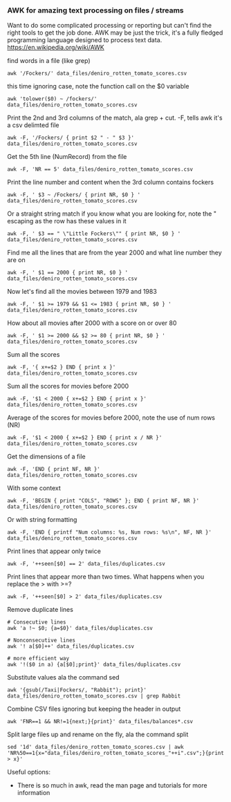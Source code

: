 ### AWK for amazing text processing on files / streams

Want to do some complicated processing or reporting but can't find the right tools to get the job done. AWK may be just the trick, it's a fully fledged programming language designed to process text data. https://en.wikipedia.org/wiki/AWK

find words in a file (like grep)
```
awk '/Fockers/' data_files/deniro_rotten_tomato_scores.csv
```
this time ignoring case, note the function call on the $0 variable
```
awk 'tolower($0) ~ /fockers/' data_files/deniro_rotten_tomato_scores.csv
```

Print the 2nd and 3rd columns of the match, ala grep + cut. -F, tells awk it's a csv delimted file
```
awk -F, '/Fockers/ { print $2 " - " $3 }' data_files/deniro_rotten_tomato_scores.csv
```

Get the 5th line (NumRecord) from the file
```
awk -F, 'NR == 5' data_files/deniro_rotten_tomato_scores.csv
```

Print the line number and content when the 3rd column contains fockers
```
awk -F, ' $3 ~ /Fockers/ { print NR, $0 } ' data_files/deniro_rotten_tomato_scores.csv
```

Or a straight string match if you know what you are looking for, note the \" escaping as the row has these values in it
```
awk -F, ' $3 == " \"Little Fockers\"" { print NR, $0 } ' data_files/deniro_rotten_tomato_scores.csv
```

Find me all the lines that are from the year 2000 and what line number they are on
```
awk -F, ' $1 == 2000 { print NR, $0 } ' data_files/deniro_rotten_tomato_scores.csv
```

Now let's find all the movies between 1979 and 1983
```
awk -F, ' $1 >= 1979 && $1 <= 1983 { print NR, $0 } ' data_files/deniro_rotten_tomato_scores.csv
```

How about all movies after 2000 with a score on or over 80
```
awk -F, ' $1 >= 2000 && $2 >= 80 { print NR, $0 } ' data_files/deniro_rotten_tomato_scores.csv
```

Sum all the scores
```
awk -F, '{ x+=$2 } END { print x }' data_files/deniro_rotten_tomato_scores.csv
```

Sum all the scores for movies before 2000
```
awk -F, '$1 < 2000 { x+=$2 } END { print x }' data_files/deniro_rotten_tomato_scores.csv
```

Average of the scores for movies before 2000, note the use of num rows (NR)
```
awk -F, '$1 < 2000 { x+=$2 } END { print x / NR }' data_files/deniro_rotten_tomato_scores.csv
```

Get the dimensions of a file
```
awk -F, 'END { print NF, NR }' data_files/deniro_rotten_tomato_scores.csv
```
With some context
```
awk -F, 'BEGIN { print "COLS", "ROWS" }; END { print NF, NR }' data_files/deniro_rotten_tomato_scores.csv
```
Or with string formatting
```
awk -F, 'END { printf "Num columns: %s, Num rows: %s\n", NF, NR }' data_files/deniro_rotten_tomato_scores.csv
```

Print lines that appear only twice
```
awk -F, '++seen[$0] == 2' data_files/duplicates.csv
```

Print lines that appear more than two times. What happens when you replace the > with >=?
```
awk -F, '++seen[$0] > 2' data_files/duplicates.csv
```

Remove duplicate lines
```
# Consecutive lines
awk 'a !~ $0; {a=$0}' data_files/duplicates.csv

# Nonconsecutive lines
awk '! a[$0]++' data_files/duplicates.csv

# more efficient way
awk '!($0 in a) {a[$0];print}' data_files/duplicates.csv
```

Substitute values ala the command sed
```
awk '{gsub(/Taxi|Fockers/, "Rabbit"); print}' data_files/deniro_rotten_tomato_scores.csv | grep Rabbit
```

Combine CSV files ignoring but keeping the header in output
```
awk 'FNR==1 && NR!=1{next;}{print}' data_files/balances*.csv
```

Split large files up and rename on the fly, ala the command split
```
sed '1d' data_files/deniro_rotten_tomato_scores.csv | awk 'NR%50==1{x="data_files/deniro_rotten_tomato_scores_"++i".csv";}{print > x}'
```

Useful options:
+ There is so much in awk, read the man page and tutorials for more information
